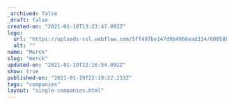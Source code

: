 ```yaml
---
_archived: false
_draft: false
created-on: "2021-01-18T13:23:47.092Z"
logo:
  url: "https://uploads-ssl.webflow.com/5ff497be147d9b4966ead314/60058be13d79fbb9b94845e5_merck.jpg"
  alt: ""
name: "Merck"
slug: "merck"
updated-on: "2021-01-19T22:16:54.092Z"
show: true
published-on: "2021-01-19T22:19:22.233Z"
tags: "companies"
layout: "single-companies.html"
---
```



